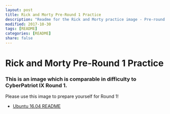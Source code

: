```yaml
---
layout: post
title: Rick and Morty Pre-Round 1 Practice
description: "Readme for the Rick and Morty practice image - Pre-round 1"
modified: 2017-10-30
tags: [README]
categories: [README]
share: false
---
```


# Rick and Morty Pre-Round 1 Practice

### This is an image which is comparable in difficulty to CyberPatriot IX Round 1.

Please use this image to prepare yourself for Round 1!
 - [Ubuntu 16.04 README](/ReadmeDump/RandMUbuntu1604)
